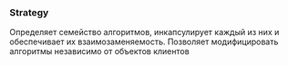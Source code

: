 ### Strategy

Определяет семейство алгоритмов, инкапсулирует каждый из них
и обеспечивает их взаимозаменяемость. Позволяет модифицировать
алгоритмы независимо от объектов клиентов

